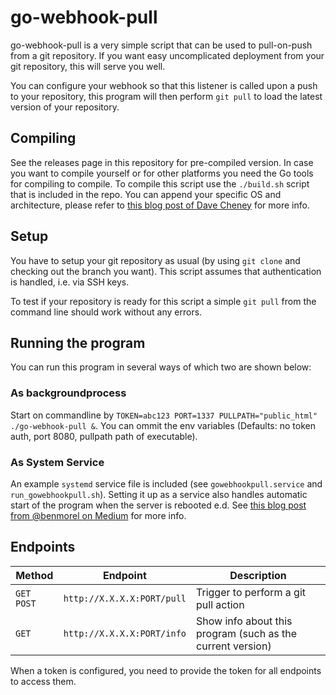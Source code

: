 # go-webhook-pull

go-webhook-pull is a very simple script that can be used to pull-on-push from a git repository.
If you want easy uncomplicated deployment from your git repository, this will serve you well.

You can configure your webhook so that this listener is called upon a push to your repository,  this program will then perform `git pull` to load the latest version of your repository.

## Compiling
See the releases page in this repository for pre-compiled version. In case you want to compile yourself or for other platforms you need the Go tools for compiling to compile. To compile this script use the `./build.sh` script that is included in the repo. You can append your specific OS and architecture, please refer to [this blog post of Dave Cheney][1] for more info.

## Setup
You have to setup your git repository as usual (by using `git clone` and checking out the branch you want). This script assumes that authentication is handled, i.e. via SSH keys. 

To test if your repository is ready for this script a simple `git pull` from the command line should work without any errors.

## Running the program
You can run this program in several ways of which two are shown below:
### As backgroundprocess
Start on commandline by `TOKEN=abc123 PORT=1337 PULLPATH="public_html" ./go-webhook-pull &`.
You can ommit the env variables (Defaults: no token auth, port 8080, pullpath path of executable).


### As System Service
An example `systemd` service file is included (see `gowebhookpull.service` and `run_gowebhookpull.sh`). Setting it up as a service also handles automatic start of the program when the server is rebooted e.d. See [this blog post from @benmorel on Medium][1] for more info.

## Endpoints

| Method | Endpoint | Description |
| --- | --- | --- |
| `GET` `POST` | `http://X.X.X.X:PORT/pull` | Trigger to perform a git pull action |
| `GET` | `http://X.X.X.X:PORT/info` | Show info about this program (such as the current version) |

When a token is configured, you need to provide the token for all endpoints to access them.


[1]: https://dave.cheney.net/2015/08/22/cross-compilation-with-go-1-5
[2]: https://medium.com/@benmorel/creating-a-linux-service-with-systemd-611b5c8b91d6
